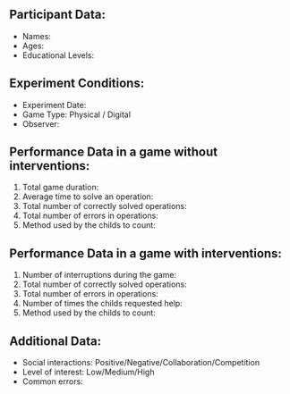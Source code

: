 ## Participant Data:
- Names:
- Ages:
- Educational Levels:

## Experiment Conditions:
- Experiment Date:
- Game Type: Physical / Digital
- Observer:

## Performance Data in a game without interventions:
1. Total game duration:
2. Average time to solve an operation:
3. Total number of correctly solved operations:
4. Total number of errors in operations:
5. Method used by the childs to count:

## Performance Data in a game with interventions:
1. Number of interruptions during the game:
2. Total number of correctly solved operations:
3. Total number of errors in operations:
4. Number of times the childs requested help:
5. Method used by the childs to count:

## Additional Data:
- Social interactions: Positive/Negative/Collaboration/Competition
- Level of interest: Low/Medium/High
- Common errors:

